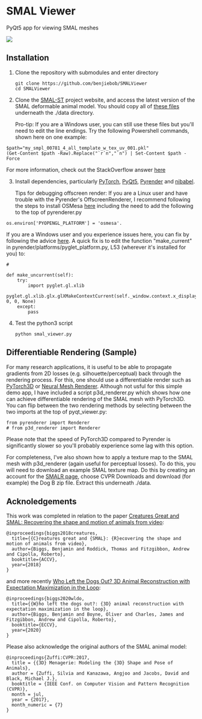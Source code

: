 # SMAL Viewer
PyQt5 app for viewing SMAL meshes

<img src="docs/smal_viewer.gif">

## Installation
1. Clone the repository with submodules and enter directory
   ```
   git clone https://github.com/benjiebob/SMALViewer
   cd SMALViewer

2. Clone the [SMAL-ST](http://smal.is.tue.mpg.de/) project website, and access the latest version of the SMAL deformable animal model. You should copy all of [these files](https://github.com/silviazuffi/smalst/tree/master/smpl_models) underneath the ./data directory. 

   Pro-tip: If you are a Windows user, you can still use these files but you'll need to edit the line endings. Try the following Powershell commands, shown here on one example:

  ```
  $path="my_smpl_00781_4_all_template_w_tex_uv_001.pkl"
  (Get-Content $path -Raw).Replace("`r`n","`n") | Set-Content $path -Force
  ```

   For more information, check out the StackOverflow answer [here](https://stackoverflow.com/questions/19127741/replace-crlf-using-powershell)


3. Install dependencies, particularly [PyTorch](https://pytorch.org/), [PyQt5](https://pypi.org/project/PyQt5/), [Pyrender](https://github.com/mmatl/pyrender) and [nibabel](https://github.com/nipy/nibabel).

   Tips for debugging offscreen render: If you are a Linux user and have trouble with the Pyrender's OffscreenRenderer, I recommend following the steps to install OSMesa [here](https://pyrender.readthedocs.io/en/latest/examples/offscreen.html) including the need to add the following to the top of pyrenderer.py

```
os.environ['PYOPENGL_PLATFORM'] = 'osmesa'.
```

   If you are a Windows user and you experience issues here, you can fix by following the advice [here](https://github.com/mmatl/pyrender/issues/117). A quick fix is to edit the function "make_current" in pyrender/platforms/pyglet_platform.py, L53 (wherever it's installed for you) to:
  
  ```
  # 

  def make_uncurrent(self):
      try:
          import pyglet.gl.xlib
          pyglet.gl.xlib.glx.glXMakeContextCurrent(self._window.context.x_display, 0, 0, None)
      except:
          pass
  ```

4. Test the python3 script
   ```
   python smal_viewer.py
   ```
## Differentiable Rendering (Sample)

For many research applications, it is useful to be able to propagate gradients from 2D losses (e.g. silhouette/perceptual) back through the rendering process. For this, one should use a differentiable render such as [PyTorch3D](https://github.com/facebookresearch/pytorch3d) or [Neural Mesh Renderer](https://github.com/daniilidis-group/neural_renderer). Although not usful for this simple demo app, I have included a script p3d_renderer.py which shows how one can achieve differentiable rendering of the SMAL mesh with PyTorch3D. You can flip between the two rendering methods by selecting between the two imports at the top of pyqt_viewer.py:

```
from pyrenderer import Renderer
# from p3d_renderer import Renderer
```

   Please note that the speed of PyTorch3D compared to Pyrender is significantly slower so you'll probably experience some lag with this option.

   For completeness, I've also shown how to apply a texture map to the SMAL mesh with p3d_renderer (again useful for perceptual losses). To do this, you will need to download an example SMAL texture map. Do this by creating an account for the [SMALR page](http://smalr.is.tue.mpg.de/downloads), choose CVPR Downloads and download (for example) the Dog B zip file. Extract this underneath ./data.

## Acknoledgements
This work was completed in relation to the paper [Creatures Great and SMAL: Recovering the shape and motion of animals from video](https://arxiv.org/abs/1811.05804):
```
@inproceedings{biggs2018creatures,
  title={{C}reatures great and {SMAL}: {R}ecovering the shape and motion of animals from video},
  author={Biggs, Benjamin and Roddick, Thomas and Fitzgibbon, Andrew and Cipolla, Roberto},
  booktitle={ACCV},
  year={2018}
}
```

and more recently [Who Left the Dogs Out? 3D Animal Reconstruction with Expectation Maximization in the Loop](https://arxiv.org/abs/2007.11110):
```
@inproceedings{biggs2020wldo,
  title={{W}ho left the dogs out?: {3D} animal reconstruction with expectation maximization in the loop},
  author={Biggs, Benjamin and Boyne, Oliver and Charles, James and Fitzgibbon, Andrew and Cipolla, Roberto},
  booktitle={ECCV},
  year={2020}
}
```

Please also acknowledge the original authors of the SMAL animal model:
```
@inproceedings{Zuffi:CVPR:2017,
  title = {{3D} Menagerie: Modeling the {3D} Shape and Pose of Animals},
  author = {Zuffi, Silvia and Kanazawa, Angjoo and Jacobs, David and Black, Michael J.},
  booktitle = {IEEE Conf. on Computer Vision and Pattern Recognition (CVPR)},
  month = jul,
  year = {2017},
  month_numeric = {7}
}
```
